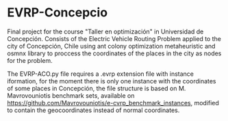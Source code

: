 # EVRP-Concepcio
Final project for the course "Taller en optimización" in Universidad de Concepción. Consists of the Electric Vehicle Routing Problem applied to the city of Concepción, Chile using ant colony optimization metaheuristic and osmnx library to proccess the coordinates of the places in the city as nodes for the problem.

The EVRP-ACO.py file requires a .evrp extension file with instance iformation, for the moment there is only one instance with the coordinates of some places in Concepción, the file structure is based on M. Mavrovouniotis benchmark sets, available on https://github.com/Mavrovouniotis/e-cvrp_benchmark_instances, modified to contain the geocoordinates instead of normal coordinates.
